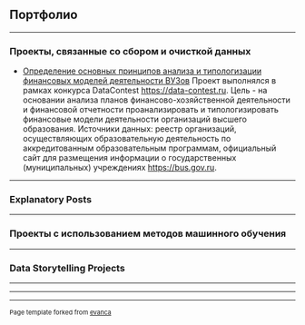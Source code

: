 ## Портфолио

---

### Проекты, связанные со сбором и очисткой данных

- [Определение основных принципов анализа и типологизации финансовых моделей деятельности ВУЗов](https://github.com/iconismo/data-contest-2020)
Проект выполнялся в рамках конкурса DataContest https://data-contest.ru. Цель - на основании анализа планов финансово-хозяйственной деятельности и финансовой отчетности проанализировать и типологизировать финансовые модели деятельности организаций высшего образования. Источники данных: реестр организаций, осуществляющих образовательную деятельность по аккредитованным образовательным программам, официальный сайт для размещения информации о государственных (муниципальных) учреждениях https://bus.gov.ru.
<!---<img src="images/dummy_thumbnail.jpg?raw=true"/> --->

<!--- --- --->
<!---[Project 2 Title](/pdf/sample_presentation.pdf) --->
<!--- <img src="images/dummy_thumbnail.jpg?raw=true"/> --->

<!--- --- --->
<!--- [Project 3 Title](http://example.com/) --->
<!--- <img src="images/dummy_thumbnail.jpg?raw=true"/> --->

---

### Explanatory Posts

---

### Проекты с использованием методов машинного обучения

---

### Data Storytelling Projects

---



<!--- - [Project 1 Title](http://example.com/)--->
<!--- - [Project 2 Title](http://example.com/)--->
<!--- - [Project 3 Title](http://example.com/)--->
<!--- - [Project 4 Title](http://example.com/)--->
<!--- - [Project 5 Title](http://example.com/)--->

---




---
<p style="font-size:11px">Page template forked from <a href="https://github.com/evanca/quick-portfolio">evanca</a></p>
<!-- Remove above link if you don't want to attibute -->
